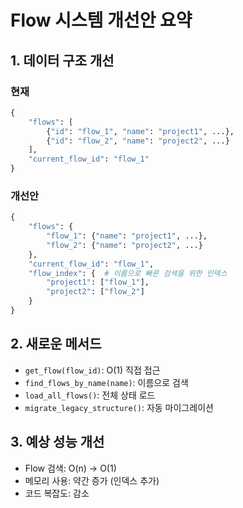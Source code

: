 
# Flow 시스템 개선안 요약

## 1. 데이터 구조 개선
### 현재
```python
{
    "flows": [
        {"id": "flow_1", "name": "project1", ...},
        {"id": "flow_2", "name": "project2", ...}
    ],
    "current_flow_id": "flow_1"
}
```

### 개선안
```python
{
    "flows": {
        "flow_1": {"name": "project1", ...},
        "flow_2": {"name": "project2", ...}
    },
    "current_flow_id": "flow_1",
    "flow_index": {  # 이름으로 빠른 검색을 위한 인덱스
        "project1": ["flow_1"],
        "project2": ["flow_2"]
    }
}
```

## 2. 새로운 메서드
- `get_flow(flow_id)`: O(1) 직접 접근
- `find_flows_by_name(name)`: 이름으로 검색
- `load_all_flows()`: 전체 상태 로드
- `migrate_legacy_structure()`: 자동 마이그레이션

## 3. 예상 성능 개선
- Flow 검색: O(n) → O(1)
- 메모리 사용: 약간 증가 (인덱스 추가)
- 코드 복잡도: 감소
